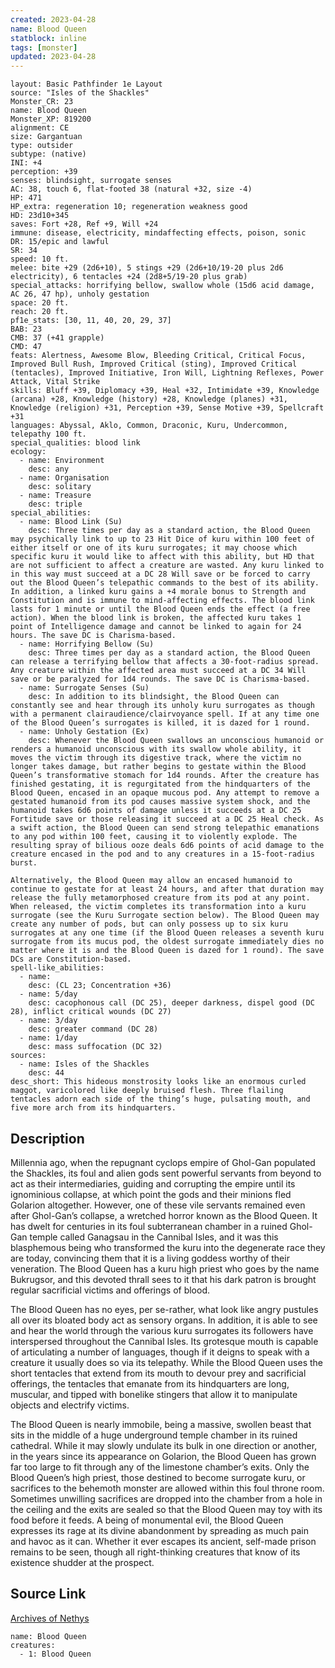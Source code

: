 ```yaml
---
created: 2023-04-28
name: Blood Queen
statblock: inline
tags: [monster]
updated: 2023-04-28
---
```

```statblock
layout: Basic Pathfinder 1e Layout
source: "Isles of the Shackles"
Monster_CR: 23
name: Blood Queen
Monster_XP: 819200
alignment: CE
size: Gargantuan
type: outsider
subtype: (native)
INI: +4
perception: +39
senses: blindsight, surrogate senses
AC: 38, touch 6, flat-footed 38 (natural +32, size -4)
HP: 471
HP_extra: regeneration 10; regeneration weakness good
HD: 23d10+345
saves: Fort +28, Ref +9, Will +24
immune: disease, electricity, mindaffecting effects, poison, sonic
DR: 15/epic and lawful
SR: 34
speed: 10 ft.
melee: bite +29 (2d6+10), 5 stings +29 (2d6+10/19-20 plus 2d6 electricity), 6 tentacles +24 (2d8+5/19-20 plus grab)
special_attacks: horrifying bellow, swallow whole (15d6 acid damage, AC 26, 47 hp), unholy gestation
space: 20 ft.
reach: 20 ft.
pf1e_stats: [30, 11, 40, 20, 29, 37]
BAB: 23
CMB: 37 (+41 grapple)
CMD: 47
feats: Alertness, Awesome Blow, Bleeding Critical, Critical Focus, Improved Bull Rush, Improved Critical (sting), Improved Critical (tentacles), Improved Initiative, Iron Will, Lightning Reflexes, Power Attack, Vital Strike
skills: Bluff +39, Diplomacy +39, Heal +32, Intimidate +39, Knowledge (arcana) +28, Knowledge (history) +28, Knowledge (planes) +31, Knowledge (religion) +31, Perception +39, Sense Motive +39, Spellcraft +31
languages: Abyssal, Aklo, Common, Draconic, Kuru, Undercommon, telepathy 100 ft.
special_qualities: blood link
ecology:
  - name: Environment
    desc: any
  - name: Organisation
    desc: solitary
  - name: Treasure
    desc: triple
special_abilities:
  - name: Blood Link (Su)
    desc: Three times per day as a standard action, the Blood Queen may psychically link to up to 23 Hit Dice of kuru within 100 feet of either itself or one of its kuru surrogates; it may choose which specific kuru it would like to affect with this ability, but HD that are not sufficient to affect a creature are wasted. Any kuru linked to in this way must succeed at a DC 28 Will save or be forced to carry out the Blood Queen’s telepathic commands to the best of its ability. In addition, a linked kuru gains a +4 morale bonus to Strength and Constitution and is immune to mind-affecting effects. The blood link lasts for 1 minute or until the Blood Queen ends the effect (a free action). When the blood link is broken, the affected kuru takes 1 point of Intelligence damage and cannot be linked to again for 24 hours. The save DC is Charisma-based.
  - name: Horrifying Bellow (Su)
    desc: Three times per day as a standard action, the Blood Queen can release a terrifying bellow that affects a 30-foot-radius spread. Any creature within the affected area must succeed at a DC 34 Will save or be paralyzed for 1d4 rounds. The save DC is Charisma-based.
  - name: Surrogate Senses (Su)
    desc: In addition to its blindsight, the Blood Queen can constantly see and hear through its unholy kuru surrogates as though with a permanent clairaudience/clairvoyance spell. If at any time one of the Blood Queen’s surrogates is killed, it is dazed for 1 round.
  - name: Unholy Gestation (Ex)
    desc: Whenever the Blood Queen swallows an unconscious humanoid or renders a humanoid unconscious with its swallow whole ability, it moves the victim through its digestive track, where the victim no longer takes damage, but rather begins to gestate within the Blood Queen’s transformative stomach for 1d4 rounds. After the creature has finished gestating, it is regurgitated from the hindquarters of the Blood Queen, encased in an opaque mucous pod. Any attempt to remove a gestated humanoid from its pod causes massive system shock, and the humanoid takes 6d6 points of damage unless it succeeds at a DC 25 Fortitude save or those releasing it succeed at a DC 25 Heal check. As a swift action, the Blood Queen can send strong telepathic emanations to any pod within 100 feet, causing it to violently explode. The resulting spray of bilious ooze deals 6d6 points of acid damage to the creature encased in the pod and to any creatures in a 15-foot-radius burst.

Alternatively, the Blood Queen may allow an encased humanoid to continue to gestate for at least 24 hours, and after that duration may release the fully metamorphosed creature from its pod at any point. When released, the victim completes its transformation into a kuru surrogate (see the Kuru Surrogate section below). The Blood Queen may create any number of pods, but can only possess up to six kuru surrogates at any one time (if the Blood Queen releases a seventh kuru surrogate from its mucus pod, the oldest surrogate immediately dies no matter where it is and the Blood Queen is dazed for 1 round). The save DCs are Constitution-based.
spell-like_abilities:
  - name:
    desc: (CL 23; Concentration +36)
  - name: 5/day
    desc: cacophonous call (DC 25), deeper darkness, dispel good (DC 28), inflict critical wounds (DC 27)
  - name: 3/day
    desc: greater command (DC 28)
  - name: 1/day
    desc: mass suffocation (DC 32)
sources:
  - name: Isles of the Shackles
    desc: 44
desc_short: This hideous monstrosity looks like an enormous curled maggot, varicolored like deeply bruised flesh. Three flailing tentacles adorn each side of the thing’s huge, pulsating mouth, and five more arch from its hindquarters.
```
## Description
Millennia ago, when the repugnant cyclops empire of Ghol-Gan populated the Shackles, its foul and alien gods sent powerful servants from beyond to act as their intermediaries, guiding and corrupting the empire until its ignominious collapse, at which point the gods and their minions fled Golarion altogether. However, one of these vile servants remained even after Ghol-Gan’s collapse, a wretched horror known as the Blood Queen. It has dwelt for centuries in its foul subterranean chamber in a ruined Ghol-Gan temple called Ganagsau in the Cannibal Isles, and it was this blasphemous being who transformed the kuru into the degenerate race they are today, convincing them that it is a living goddess worthy of their veneration. The Blood Queen has a kuru high priest who goes by the name Bukrugsor, and this devoted thrall sees to it that his dark patron is brought regular sacrificial victims and offerings of blood.

The Blood Queen has no eyes, per se-rather, what look like angry pustules all over its bloated body act as sensory organs. In addition, it is able to see and hear the world through the various kuru surrogates its followers have interspersed throughout the Cannibal Isles. Its grotesque mouth is capable of articulating a number of languages, though if it deigns to speak with a creature it usually does so via its telepathy. While the Blood Queen uses the short tentacles that extend from its mouth to devour prey and sacrificial offerings, the tentacles that emanate from its hindquarters are long, muscular, and tipped with bonelike stingers that allow it to manipulate objects and electrify victims.

The Blood Queen is nearly immobile, being a massive, swollen beast that sits in the middle of a huge underground temple chamber in its ruined cathedral. While it may slowly undulate its bulk in one direction or another, in the years since its appearance on Golarion, the Blood Queen has grown far too large to fit through any of the limestone chamber’s exits. Only the Blood Queen’s high priest, those destined to become surrogate kuru, or sacrifices to the behemoth monster are allowed within this foul throne room. Sometimes unwilling sacrifices are dropped into the chamber from a hole in the ceiling and the exits are sealed so that the Blood Queen may toy with its food before it feeds. A being of monumental evil, the Blood Queen expresses its rage at its divine abandonment by spreading as much pain and havoc as it can. Whether it ever escapes its ancient, self-made prison remains to be seen, though all right-thinking creatures that know of its existence shudder at the prospect.
## Source Link
[Archives of Nethys](https://aonprd.com/MonsterDisplay.aspx?ItemName=Blood%20Queen)
```encounter-table
name: Blood Queen
creatures:
  - 1: Blood Queen
```
